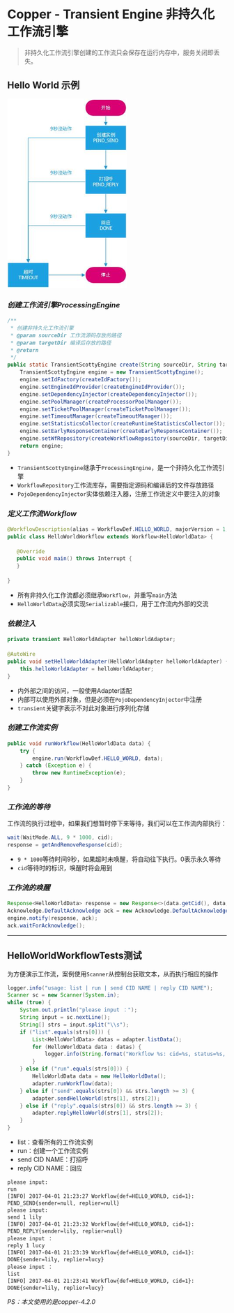 # Copper - Transient Engine 非持久化工作流引擎

> 非持久化工作流引擎创建的工作流只会保存在运行内存中，服务关闭即丢失。

## Hello World 示例

![HelloWorld流程图](hello-world-flow.jpg)

### *创建工作流引擎ProcessingEngine*

```java
/**
 * 创建非持久化工作流引擎
 * @param sourceDir 工作流源码存放的路径
 * @param targetDir 编译后存放的路径
 * @return
 */
public static TransientScottyEngine create(String sourceDir, String targetDir) {
    TransientScottyEngine engine = new TransientScottyEngine();
    engine.setIdFactory(createIdFactory());
    engine.setEngineIdProvider(createEngineIdProvider());
    engine.setDependencyInjector(createDependencyInjector());
    engine.setPoolManager(createProcessorPoolManager());
    engine.setTicketPoolManager(createTicketPoolManager());
    engine.setTimeoutManager(createTimeoutManager());
    engine.setStatisticsCollector(createRuntimeStatisticsCollector());
    engine.setEarlyResponseContainer(createEarlyResponseContainer());
    engine.setWfRepository(createWorkflowRepository(sourceDir, targetDir));
    return engine;
}
```

 - `TransientScottyEngine`继承于`ProcessingEngine`，是一个非持久化工作流引擎
 - `WorkflowRepository`工作流库存，需要指定源码和编译后的文件存放路径
 - `PojoDependencyInjector`实体依赖注入器，注册工作流定义中要注入的对象

### *定义工作流Workflow*
 
 ```java
@WorkflowDescription(alias = WorkflowDef.HELLO_WORLD, majorVersion = 1, minorVersion = 0, patchLevelVersion = 0)
public class HelloWorldWorkflow extends Workflow<HelloWorldData> {

    @Override
    public void main() throws Interrupt {
    }

}
```

- 所有非持久化工作流都必须继承`Workflow`，并重写`main`方法
- `HelloWorldData`必须实现`Serializable`接口，用于工作流内外部的交流

### *依赖注入*

```java
private transient HelloWorldAdapter helloWorldAdapter;

@AutoWire
public void setHelloWorldAdapter(HelloWorldAdapter helloWorldAdapter) {
    this.helloWorldAdapter = helloWorldAdapter;
}
```

- 内外部之间的访问，一般使用Adapter适配
- 内部可以使用外部对象，但是必须在`PojoDependencyInjector`中注册
- `transient`关键字表示不对此对象进行序列化存储

### *创建工作流实例*

```java
public void runWorkflow(HelloWorldData data) {
    try {
        engine.run(WorkflowDef.HELLO_WORLD, data);
    } catch (Exception e) {
        throw new RuntimeException(e);
    }
}
```

### *工作流的等待*

工作流的执行过程中，如果我们想暂时停下来等待，我们可以在工作流内部执行：

```java
wait(WaitMode.ALL, 9 * 1000, cid);
response = getAndRemoveResponse(cid);
```

- `9 * 1000`等待时间9秒，如果超时未唤醒，将自动往下执行。0表示永久等待
- `cid`等待时的标识，唤醒时将会用到

### *工作流的唤醒*

```java
Response<HelloWorldData> response = new Response<>(data.getCid(), data, null);
Acknowledge.DefaultAcknowledge ack = new Acknowledge.DefaultAcknowledge();
engine.notify(response, ack);
ack.waitForAcknowledge();
```

---

## HelloWorldWorkflowTests测试

为方便演示工作流，案例使用`Scanner`从控制台获取文本，从而执行相应的操作

```java
logger.info("usage: list | run | send CID NAME | reply CID NAME");
Scanner sc = new Scanner(System.in);
while (true) {
    System.out.println("please input ：");
    String input = sc.nextLine();
    String[] strs = input.split("\\s");
    if ("list".equals(strs[0])) {
        List<HelloWorldData> datas = adapter.listData();
        for (HelloWorldData data : datas) {
            logger.info(String.format("Workflow %s: cid=%s, status=%s, sender=%s, replier=%s", WorkflowDef.HELLO_WORLD, data.getCid(), data.getStatus(), data.getSender(), data.getReplier()));
        }
    } else if ("run".equals(strs[0])) {
        HelloWorldData data = new HelloWorldData();
        adapter.runWorkflow(data);
    } else if ("send".equals(strs[0]) && strs.length >= 3) {
        adapter.sendHelloWorld(strs[1], strs[2]);
    } else if ("reply".equals(strs[0]) && strs.length >= 3) {
        adapter.replyHelloWorld(strs[1], strs[2]);
    }
}
```

- list：查看所有的工作流实例
- run：创建一个工作流实例
- send CID NAME：打招呼
- reply CID NAME：回应

```text
please input:
run
[INFO] 2017-04-01 21:23:27 Workflow{def=HELLO_WORLD, cid=1}: PEND_SEND{sender=null, replier=null}
please input:
send 1 lily
[INFO] 2017-04-01 21:23:32 Workflow{def=HELLO_WORLD, cid=1}: PEND_REPLY{sender=lily, replier=null}
please input ：
reply 1 lucy
[INFO] 2017-04-01 21:23:39 Workflow{def=HELLO_WORLD, cid=1}: DONE{sender=lily, replier=lucy}
please input ：
list
[INFO] 2017-04-01 21:23:41 Workflow{def=HELLO_WORLD, cid=1}: DONE{sender=lily, replier=lucy}
```

*PS：本文使用的是copper-4.2.0*